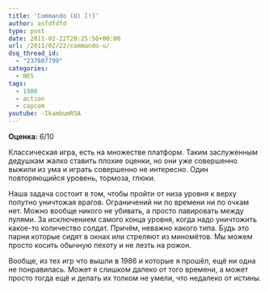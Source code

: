```yaml
---
title: 'Commando (U) [!]'
author: asfdfdfd
type: post
date: 2011-02-22T20:25:50+00:00
url: /2011/02/22/commando-u/
dsq_thread_id:
  - "237607799"
categories:
  - NES
tags:
  - 1986
  - action
  - capcom
youtube: -IkambumR5A
---
```

**Оценка:** 6/10

Классическая игра, есть на множестве платформ. Таким заслуженным дедушкам жалко ставить плохие оценки, но они уже совершенно выжили из ума и играть совершенно не интересно. Один повторяющийся уровень, тормоза, глюки.

Наша задача состоит в том, чтобы пройти от низа уровня к верху попутно уничтожая врагов. Ограничений ни по времени ни по очкам нет. Можно вообще никого не убивать, а просто лавировать между пулями. За исключением самого конца уровня, когда надо уничтожить какое-то количество солдат. Причём, неважно какого типа. Будь это парни которые сидят в окнах или стреляют из миномётов. Мы можем просто косить обычную пехоту и не лезть на рожон.

Вообще, из тех игр что вышли в 1986 и которые я прошёл, ещё ни одна не понравилась. Может я слишком далеко от того времени, а может просто тогда ещё и делать их толком не умели, что недалеко от истины.